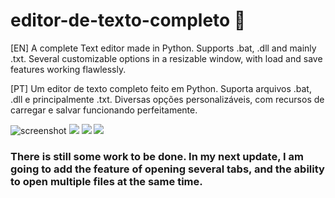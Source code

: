 # editor-de-texto-completo 📝

[EN] A complete Text editor made in Python. Supports .bat, .dll and mainly .txt. Several customizable options in a resizable window, with load and save features working flawlessly.

[PT] Um editor de texto completo feito em Python. Suporta arquivos .bat, .dll e principalmente .txt. Diversas opções personalizáveis, com recursos de carregar e salvar funcionando perfeitamente.

![screenshot](https://i.imgur.com/FI178ku.png)
<img src="https://i.imgur.com/2AmbGCR.png"> 
<img src="https://i.imgur.com/4CAuvoq.png"> 
<img src="https://i.imgur.com/wSQdUpl.png"> 

<h3>There is still some work to be done. In my next update, I am going to add the feature of opening several tabs, and the ability to open multiple files at the same time.</h3>
